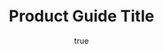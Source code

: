---
author:
  name: Linode
  email: docs@linode.com
title: Product Guide Title
description: "SEO description for this product guide"
---